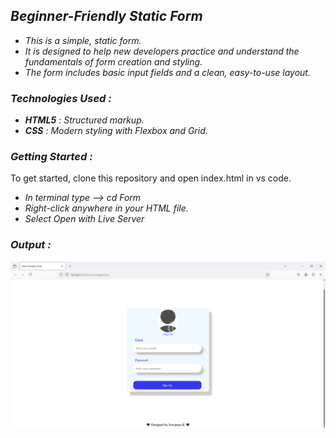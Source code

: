 ## *Beginner-Friendly Static Form*
+ *This is a simple, static form.*
+ *It is designed to help new developers practice and understand the fundamentals of form creation and styling.* 
+ *The form includes basic input fields and a clean, easy-to-use layout.*

### *Technologies Used :*
+ ***HTML5** : Structured markup.*
+ ***CSS** : Modern styling with Flexbox and Grid.*

### *Getting Started :*
To get started, clone this repository and open index.html in vs code.
+ *In terminal type --> cd Form*
+ *Right-click anywhere in your HTML file.*
+ *Select Open with Live Server*

### *Output :*

  ![Sample output](images/output.png)